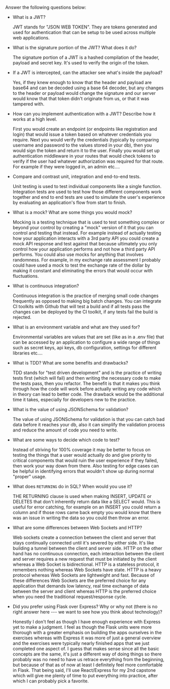 Answer the following questions below:


- What is a JWT?
 
  JWT stands for "JSON WEB TOKEN". They are tokens generated and used for authentication that can be setup to be used across multiple web applications.  

- What is the signature portion of the JWT?  What does it do?
 
  The signature portion of a JWT is a hashed compilation of the header, payload and secret key. It's used to verify the origin of the token.

- If a JWT is intercepted, can the attacker see what's inside the payload?
 
  Yes, if they knew enough to know that the header and payload are base64 and can be decoded using a base 64 decoder, but any changes to the header or payload would change the signature and our server would know that that token didn't originate from us, or that it was tampered with.

- How can you implement authentication with a JWT?  Describe how it works at a high level.
 
  First you would create an endpoint (or endpoints like registration and login) that would issue a token based on whatever credentials you require. Next you would verify the credentials (typically by comparing username and password to the values stored in your db), then you would sign the token and return it to the user. Finally you would set up authentication middleware in your routes that would check tokens to verify if the user had whatever authorization was required for that route. For example if they were logged in, an admin etc....  

- Compare and contrast unit, integration and end-to-end tests.

  Unit testing is used to test individual components like a single function. Integration tests are used to test how those different components work together and end to end tests are used to simulate the user's experience by evaluating an application's flow from start to finish.  

- What is a mock? What are some things you would mock?

  Mocking is a testing technique that is used to test something complex or beyond your control by creating a "mock" version of it that you can control and testing that instead. For example instead of actually testing how your application interacts with a 3rd party API you could create a mock API response and test against that because ultimately you only control how your application performs and not how a third party API performs. You could also use mocks for anything that involves randomness. For example, in my exchange rate assessment I probably could have used a mock to test the exchange rate of the dollar by making it constant and eliminating the errors that would occur with fluctuations.

- What is continuous integration?

  Continuous integration is the practice of merging small code changes frequently as opposed to making big batch changes. You can integrate CI toolkits with Github that will test a build and if all tests pass the changes can be deployed by the CI toolkit, if any tests fail the build is rejected.  

- What is an environment variable and what are they used for?

  Environmental variables are values that are set (like as in a .env file) that can be accessed by an application to configure a wide range of things such as secret keys, api keys, db configuration, settings for different libraries etc....

- What is TDD? What are some benefits and drawbacks?

  TDD stands for "test driven development" and is the practice of writing tests first (which will fail) and then writing the necessary code to make the tests pass, then you refactor. The benefit is that it makes you think through how the code will work before actually writing any code which in theory can lead to better code. The drawback would be the additional time it takes, especially for developers new to the practice.

- What is the value of using JSONSchema for validation?

   The value of using JSONSchema for validation is that you can catch bad data before it reaches your db, also it can simplify the validation process and reduce the amount of code you need to write.

- What are some ways to decide which code to test?

  Instead of striving for 100% coverage it may be better to focus on testing the things that a user would actually do and give priority to critical components that would ruin the user experience if they failed, then work your way down from there. Also testing for edge cases can be helpful in identifying errors that wouldn't show up during normal "proper" usage.  

- What does `RETURNING` do in SQL? When would you use it?

  THE RETURNING clause is used when making INSERT, UPDATE or DELETES that don't inherently return data like a SELECT would. This is useful for error catching, for example on an INSERT you could return a column and if those rows came back empty you would know that there was an issue in writing the data so you could then throw an error.  

- What are some differences between Web Sockets and HTTP?
 
  Web sockets create a connection between the client and server that stays continually connected until it's severed by either side. It's like building a tunnel between the client and server side. HTTP on the other hand has no continuous connection, each interaction between the client and server requires a new request that must be initiated by the client whereas a Web Socket is bidirectional. HTTP is a stateless protocol, it remembers nothing whereas Web Sockets have state. HTTP is a heavy protocol whereas Web Sockets are lightweight and fast. Because of these differences Web Sockets are the preferred choice for any application that demands low latency, real time exchange of data between the server and client whereas HTTP is the preferred choice when you need the traditional request/response cycle.  

- Did you prefer using Flask over Express? Why or why not (there is no right
  answer here --- we want to see how you think about technology)?

  Honestly I don't feel as though I have enough experience with Express yet to make a judgment. I feel as though the Flask units were more thorough with a greater emphasis on building the apps ourselves in the exercises whereas with Express it was more of just a general overview and the exercises were typically nearly finished apps that we just completed one aspect of. I guess that makes sense since all the basic concepts are the same, it's just a different way of doing things so there probably was no need to have us retrace everything from the beginning, but because of that as of now at least I definitely feel more comfortable in Flask. That being said, I'll use React/Express for my 2nd capstone which will give me plenty of time to put everything into practice, after which I can probably pick a favorite.  

